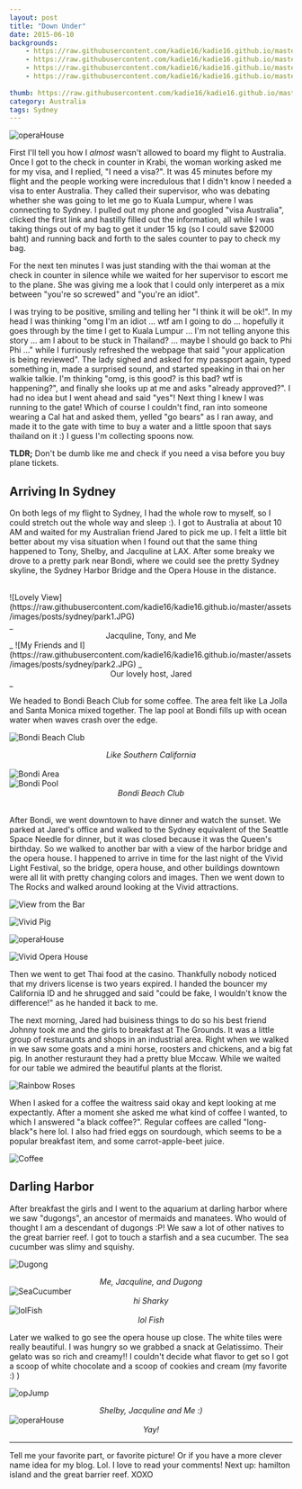 ```yaml
---
layout: post
title: "Down Under"
date: 2015-06-10
backgrounds:
    - https://raw.githubusercontent.com/kadie16/kadie16.github.io/master/assets/images/posts/sydney/opGroup.JPG
    - https://raw.githubusercontent.com/kadie16/kadie16.github.io/master/assets/images/posts/sydney/bondiReef.JPG
    - https://raw.githubusercontent.com/kadie16/kadie16.github.io/master/assets/images/posts/sydney/vividBuilding.JPG
    - https://raw.githubusercontent.com/kadie16/kadie16.github.io/master/assets/images/posts/sydney/flowers.JPG
    
thumb: https://raw.githubusercontent.com/kadie16/kadie16.github.io/master/assets/images/posts/sydney/sydMe.JPG
category: Australia
tags: Sydney
---
```

![operaHouse](https://raw.githubusercontent.com/kadie16/kadie16.github.io/master/assets/images/posts/sydney/opCute.JPG) <br>

First I'll tell you how I _almost_ wasn't allowed to board my flight to Australia. Once I got to the check in counter in Krabi, the woman working asked me for my visa, and I replied, "I need a visa?". It was 45 minutes before my flight and the people working were incredulous that I didn't know I needed a visa to enter Australia. They called their supervisor, who was debating whether she was going to let me go to Kuala Lumpur, where I was connecting to Sydney. I pulled out my phone and googled "visa Australia", clicked the first link and hastilly filled out the information, all while I was taking things out of my bag to get it under 15 kg (so I could save $2000 baht) and running back and forth to the sales counter to pay to check my bag.

 For the next ten minutes I was just standing with the thai woman at the check in counter in silence while we waited for her supervisor to escort me to the plane. She was giving me a look that I could only interperet as a mix between "you're so screwed" and "you're an idiot".

I was trying to be positive, smiling and telling her "I think it will be ok!". In my head I was thinking "omg I'm an idiot ... wtf am I going to do ... hopefully it goes through by the time I get to Kuala Lumpur ... I'm not telling anyone this story ... am I about to be stuck in Thailand? ... maybe I should go back to Phi Phi ..." while I furriously refreshed the webpage that said "your application is being reviewed". The lady sighed and asked for my passport again, typed something in, made a surprised sound, and started speaking in thai on her walkie talkie. I'm thinking "omg, is this good? is this bad? wtf is happening?", and finally she looks up at me and asks "already approved?". I had no idea but I went ahead and said "yes"! Next thing I knew I was running to the gate! Which of course I couldn't find, ran into someone wearing a Cal hat and asked them, yelled "go bears" as I ran away, and made it to the gate with time to buy a water and a little spoon that says thailand on it :) I guess I'm collecting spoons now.

**TLDR;** Don't be dumb like me and check if you need a visa before you buy plane tickets. 

## Arriving In Sydney 
On both legs of my flight to Sydney, I had the whole row to myself, so I could stretch out the whole way and sleep :). I got to Australia at about 10 AM and waited for my Australian friend Jared to pick me up. I felt a little bit better about my visa situation when I found out that the same thing happened to Tony, Shelby, and Jacquline at LAX. After some breaky we drove to a pretty park near Bondi, where we could see the pretty Sydney skyline, the Sydney Harbor Bridge and the Opera House in the distance. 


<br>
![Lovely View](https://raw.githubusercontent.com/kadie16/kadie16.github.io/master/assets/images/posts/sydney/park1.JPG)
<br> _<center>Jacquline, Tony, and Me</center>_
![My Friends and I](https://raw.githubusercontent.com/kadie16/kadie16.github.io/master/assets/images/posts/sydney/park2.JPG)
_<center>Our lovely host, Jared</center>_
<br> 

We headed to Bondi Beach Club for some coffee. The area felt like La Jolla and Santa Monica mixed together. The lap pool at Bondi fills up with ocean water when waves crash over the edge. 

![Bondi Beach Club](https://raw.githubusercontent.com/kadie16/kadie16.github.io/master/assets/images/posts/sydney/bondi1.JPG)
_<center>Like Southern California</center>_
<br>
![Bondi Area](https://raw.githubusercontent.com/kadie16/kadie16.github.io/master/assets/images/posts/sydney/bondiReef.JPG)
<br> 
![Bondi Pool](https://raw.githubusercontent.com/kadie16/kadie16.github.io/master/assets/images/posts/sydney/bondiClub.JPG) <br>
_<center>Bondi Beach Club</center>_
<br> 

After Bondi, we went downtown to have dinner and watch the sunset. We parked at Jared's office and walked to the Sydney equivalent of the Seattle Space Needle for dinner, but it was closed because it was the Queen's birthday. So we walked to another bar with a view of the harbor bridge and the opera house. I happened to arrive in time for the last night of the Vivid Light Festival, so the bridge, opera house, and other buildings downtown were all lit with pretty changing colors and images. Then we went down to The Rocks and walked around looking at the Vivid attractions. 

![View from the Bar](https://raw.githubusercontent.com/kadie16/kadie16.github.io/master/assets/images/posts/sydney/vividSkyLine.JPG)

![Vivid Pig](https://raw.githubusercontent.com/kadie16/kadie16.github.io/master/assets/images/posts/sydney/vividOp.JPG)

![operaHouse](https://raw.githubusercontent.com/kadie16/kadie16.github.io/master/assets/images/posts/sydney/vividOp2.jpg) <br>

![Vivid Opera House](https://raw.githubusercontent.com/kadie16/kadie16.github.io/master/assets/images/posts/sydney/vividOp3.JPG)

Then we went to get Thai food at the casino. Thankfully nobody noticed that my drivers license is two years expired. I handed the bouncer my California ID and he shrugged and said "could be fake, I wouldn't know the difference!" as he handed it back to me. 

The next morning, Jared had buisiness things to do so his best friend Johnny took me and the girls to breakfast at The Grounds. It was a little group of resturaunts and shops in an industrial area. Right when we walked in we saw some goats and a mini horse, roosters and chickens, and a big fat pig. In another resturaunt they had a pretty blue Mccaw. While we waited for our table we admired the beautiful plants at the florist. 

![Rainbow Roses](https://raw.githubusercontent.com/kadie16/kadie16.github.io/master/assets/images/posts/sydney/rainbowRoses.JPG)

When I asked for a coffee the waitress said okay and kept looking at me expectantly. After a moment she asked me what kind of coffee I wanted, to which I answered "a black coffee?". Regular coffees are called "long-black"s here lol. I also had fried eggs on sourdough, which seems to be a popular breakfast item, and some carrot-apple-beet juice. 

![Coffee](https://raw.githubusercontent.com/kadie16/kadie16.github.io/master/assets/images/posts/sydney/grounds.JPG) 


## Darling Harbor

After breakfast the girls and I went to the aquarium at darling harbor where we saw "dugongs", an ancestor of mermaids and manatees. Who would of thought I am a descendant of dugongs :P! We saw a lot of other natives to the great barrier reef. I got to touch a starfish and a sea cucumber. The sea cucumber was slimy and squishy. 

![Dugong](https://raw.githubusercontent.com/kadie16/kadie16.github.io/master/assets/images/posts/sydney/dugong.JPG)_<center>Me, Jacquline, and Dugong</center>_
![SeaCucumber](https://raw.githubusercontent.com/kadie16/kadie16.github.io/master/assets/images/posts/sydney/aqShark.JPG) _<center>hi Sharky</center>_
![lolFish](https://raw.githubusercontent.com/kadie16/kadie16.github.io/master/assets/images/posts/sydney/aqLol.JPG) _<center>lol Fish</center>_

Later we walked to go see the opera house up close. The white tiles were really beautiful. I was hungry so we grabbed a snack at Gelatissimo. Their gelato was so rich and creamy!! I couldn't decide what flavor to get so I got a scoop of white chocolate and a scoop of cookies and cream (my favorite :) ) 

![opJump](https://raw.githubusercontent.com/kadie16/kadie16.github.io/master/assets/images/posts/sydney/opGroup.JPG) _<center>Shelby, Jacquline and Me :) </center>_
![operaHouse](https://raw.githubusercontent.com/kadie16/kadie16.github.io/master/assets/images/posts/sydney/opJump.JPG) _<center>Yay!</center>_

*** 

Tell me your favorite part, or favorite picture! Or if you have a more clever name idea for my blog. Lol. I love to read your comments! Next up: hamilton island and the great barrier reef. XOXO 




